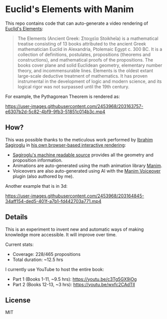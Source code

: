 # Euclid's Elements with Manim

This repo contains code that can auto-generate a video rendering of [Euclid's Elements](https://en.wikipedia.org/wiki/Euclid%27s_Elements):

> The Elements (Ancient Greek: Στοιχεῖα Stoikheîa) is a mathematical treatise consisting of 13 books attributed to the ancient Greek mathematician Euclid in Alexandria, Ptolemaic Egypt c. 300 BC. It is a collection of definitions, postulates, propositions (theorems and constructions), and mathematical proofs of the propositions. The books cover plane and solid Euclidean geometry, elementary number theory, and incommensurable lines. Elements is the oldest extant large-scale deductive treatment of mathematics. It has proven instrumental in the development of logic and modern science, and its logical rigor was not surpassed until the 19th century.

For example, the Pythagorean Theorem is rendered as:

https://user-images.githubusercontent.com/2453968/203163757-e6307b2d-5c82-4bf9-9fb3-51851c014b3c.mp4

## How?

This was possible thanks to the meticulous work performed by [Ibrahim Sagiroglu](https://twitter.com/ratherthanpaper) in [his own browser-based interactive rendering](https://elements.canberead.com/):

- [Sagiroglu's machine readable source](https://github.com/ibrahimsag/canberead) provides all the geometry and proposition information.
- Animations are auto-generated using the math animation library [Manim](https://manim.community).
- Voiceovers are also auto-generated using AI with the [Manim Voiceover](https://voiceover.manim.community) plugin (also authored by me).

Another example that is in 3d:

https://user-images.githubusercontent.com/2453968/203164845-34aff154-ded5-401f-a7b1-fd442703a771.mp4

## Details

This is an experiment to invent new and automatic ways of making knowledge more accessible. It will improve over time.

Current stats:

- Coverage: 228/465 propositions
- Total duration: ~12.5 hrs

I currently use YouTube to host the entire book:

- Part 1 (Books 1-11, ~9.5 hrs): https://youtu.be/c3Tg5GX9jOg
- Part 2 (Books 12-13, ~3 hrs): https://youtu.be/wxfc2CAdTlI

## License

MIT

